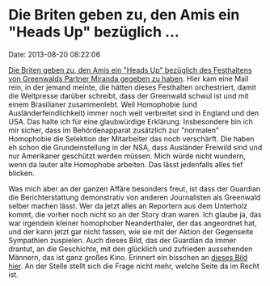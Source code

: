Die Briten geben zu, den Amis ein \"Heads Up\" bezüglich \...
=============================================================

Date: 2013-08-20 08:22:06

[Die Briten geben zu, den Amis ein \"Heads Up\" bezüglich des
Festhaltens von Greenwalds Partner Miranda gegeben zu
haben](http://www.theguardian.com/politics/blog/2013/aug/19/glenn-greenwald-partner-detained-live-reaction).
Hier kam eine Mail rein, in der jemand meinte, die hätten dieses
Festhalten orchestriert, damit die Weltpresse darüber schreibt, dass der
Greenwald schwul ist und mit einem Brasilianer zusammenlebt. Weil
Homophobie (und Ausländerfeindlichkeit) immer noch weit verbreitet sind
in England und den USA. Das halte ich für eine glaubwürdige Erklärung.
Insbesondere bin ich mir sicher, dass im Behördenapparat zusätzlich zur
\"normalen\" Homophobie die Selektion der Mitarbeiter das noch
verschärft. Die haben eh schon die Grundeinstellung in der NSA, dass
Ausländer Freiwild sind und nur Amerikaner geschützt werden müssen. Mich
würde nicht wundern, wenn da lauter alte Homophobe arbeiten. Das lässt
jedenfalls alles tief blicken.

Was mich aber an der ganzen Affäre besonders freut, ist dass der
Guardian die Berichterstattung demonstrativ von anderen Journalisten als
Greenwald selber machen lässt. Wer da jetzt alles an Reportern aus dem
Unterholz kommt, die vorher noch nicht so an der Story dran waren. Ich
glaube ja, das war irgendein kleiner homophober Neanderthaler, der das
angeordnet hat, und der kann jetzt gar nicht fassen, wie sie mit der
Aktion der Gegenseite Sympathien zuspielen. Auch dieses Bild, das der
Guardian da immer drantut, an die Geschichte, mit den glücklich und
zufrieden aussehenden Männern, das ist ganz großes Kino. Erinnert ein
bisschen an [dieses Bild hier](http://twitpic.com/2v2g5c). An der Stelle
stellt sich die Frage nicht mehr, welche Seite da im Recht ist.
